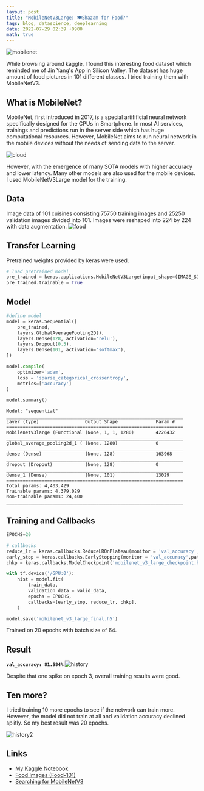 ```yaml
---
layout: post
title: "MobileNetV3Large: 🍽Shazam for Food?"
tags: blog, datascience, deeplearning
date: 2022-07-29 02:39 +0900
math: true
---
```


![mobilenet](https://i.imgur.com/NJe6z0i.png)

While browsing around kaggle, I found this interesting food dataset which reminded me of Jin Yang's App in Silicon Valley. The dataset has huge amount of food pictures in 101 different classes. I tried training them with MobileNetV3.

## What is MobileNet?

MobileNet, first introduced in 2017, is a special artifificial neural network specifically designed for the CPUs in Smartphone. In most AI services, trainings and predictions run in the server side which has huge computational resources. However, MobileNet aims to run neural network in the mobile devices without the needs of sending data to the server. 

![cloud](https://i.imgur.com/JScwCFT.png)

However, with the emergence of many SOTA models with higher accuracy and lower latency. Many other models are also used for the mobile devices.
I used MobileNetV3Large model for the training.

## Data
Image data of 101 cuisines consisting 75750 training images and 25250 validation images divided into 101. Images were reshaped into 224 by 224 with data augmentation.
![food](https://i.imgur.com/2FLJfp7.png)

## Transfer Learning
Pretrained weights provided by keras were used.
```python
# load pretrained model
pre_trained = keras.applications.MobileNetV3Large(input_shape=(IMAGE_SIZE,IMAGE_SIZE,3),include_top=False,weights='imagenet')
pre_trained.trainable = True
```

## Model
```python
#define model
model = keras.Sequential([
    pre_trained,
    layers.GlobalAveragePooling2D(),
    layers.Dense(128, activation='relu'),
    layers.Dropout(0.5),
    layers.Dense(101, activation='softmax'),
])

model.compile(
    optimizer='adam',
    loss = 'sparse_categorical_crossentropy',
    metrics=['accuracy']
)

model.summary()
```
```
Model: "sequential"
_________________________________________________________________
Layer (type)                 Output Shape              Param #   
=================================================================
MobilenetV3large (Functional (None, 1, 1, 1280)        4226432   
_________________________________________________________________
global_average_pooling2d_1 ( (None, 1280)              0         
_________________________________________________________________
dense (Dense)                (None, 128)               163968    
_________________________________________________________________
dropout (Dropout)            (None, 128)               0         
_________________________________________________________________
dense_1 (Dense)              (None, 101)               13029     
=================================================================
Total params: 4,403,429
Trainable params: 4,379,029
Non-trainable params: 24,400
_________________________________________________________________
```

## Training and Callbacks
```python
EPOCHS=20

# callbacks
reduce_lr = keras.callbacks.ReduceLROnPlateau(monitor = 'val_accuracy',patience = 1,verbose = 1)
early_stop = keras.callbacks.EarlyStopping(monitor = 'val_accuracy',patience = 5,verbose = 1,restore_best_weights = True)
chkp = keras.callbacks.ModelCheckpoint('mobilenet_v3_large_checkpoint.h5',monitor='val_accuracy',verbose=1,save_best_only=True)

with tf.device('/GPU:0'):
    hist = model.fit(
        train_data,
        validation_data = valid_data,
        epochs = EPOCHS,
        callbacks=[early_stop, reduce_lr, chkp],
    )

model.save('mobilenet_v3_large_final.h5')
```
Trained on 20 epochs with batch size of 64.

## Result
**`val_accuracy: 81.584%`**
![history](https://i.imgur.com/26HbZ6v.png)

Despite that one spike on epoch 3, overall training results were good.

## Ten more?

I tried training 10 more epochs to see if the network can train more. However, the model did not train at all and validation accuracy declined splitly. So my best result was 20 epochs.

![history2](https://i.imgur.com/cGhouSN.png)


## Links
* [My Kaggle Notebook](https://www.kaggle.com/code/kwangjongchoi/mobilenetv3large-81-584/notebook)
* [Food Images (Food-101)](https://www.kaggle.com/datasets/kmader/food41)
* [Searching for MobileNetV3](https://arxiv.org/pdf/1905.02244.pdf)
